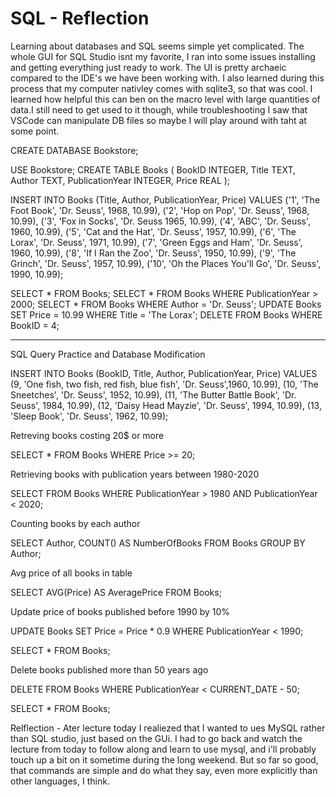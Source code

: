 # SQL - Reflection
Learning about databases and SQL seems simple yet complicated. The whole GUI for SQL Studio isnt my favorite, I ran into some issues installing and getting everything just ready to work. The UI is pretty archaeic compared to the IDE's we have been working with. I also learned during this process that my computer nativley comes with sqlite3, so that was cool. I learned how helpful this can ben on the macro level with large quantities of data.I still need to get used to it though, while troubleshooting I saw that VSCode can manipulate DB files so maybe I will play around with taht at some point. 

CREATE DATABASE Bookstore;

USE Bookstore; CREATE TABLE Books ( BookID INTEGER, Title TEXT, Author TEXT, PublicationYear INTEGER, Price REAL );

INSERT INTO Books (Title, Author, PublicationYear, Price) VALUES
('1',	'The Foot Book', 'Dr. Seuss', 1968, 10.99),
('2',	'Hop on Pop',	'Dr. Seuss', 1968,	10.99),
('3',	'Fox in Socks',	'Dr. Seuss	1965,	10.99),
('4',	'ABC', 'Dr. Seuss',	1960,	10.99),
('5', 'Cat and the Hat',	'Dr.  Seuss',	1957,	10.99),
('6',	'The Lorax',	'Dr. Seuss',	1971,	10.99),
('7', 'Green Eggs and Ham',	'Dr. Seuss', 1960,	10.99),
('8',	'If I Ran the Zoo',	'Dr. Seuss',	1950,	10.99),
('9',	'The Grinch',	'Dr. Seuss',	1957,	10.99),
('10', 'Oh the Places You'll Go',	'Dr. Seuss', 1990,	10.99);



SELECT * FROM Books;
SELECT * FROM Books WHERE PublicationYear > 2000;
SELECT * FROM Books WHERE Author = 'Dr. Seuss';
UPDATE Books SET Price = 10.99 WHERE Title = 'The Lorax';
DELETE FROM Books WHERE BookID = 4;




----------------------------------------------------------------------
SQL Query Practice and Database Modification


INSERT INTO Books (BookID, Title, Author, PublicationYear, Price) 
VALUES 
(9, 'One fish, two fish, red fish, blue fish', 'Dr. Seuss',1960, 10.99),
(10, 'The Sneetches', 'Dr. Seuss', 1952, 10.99),
(11, 'The Butter Battle Book', 'Dr. Seuss', 1984, 10.99),
(12, 'Daisy Head Mayzie', 'Dr. Seuss', 1994, 10.99),
(13, 'Sleep Book', 'Dr. Seuss', 1962, 10.99);

Retreving books costing 20$ or more

SELECT *
FROM Books
WHERE Price >= 20;

Retrieving books with publication years between 1980-2020

SELECT 
FROM Books
WHERE PublicationYear > 1980 AND PublicationYear < 2020;

Counting books by each author

SELECT Author, COUNT() AS NumberOfBooks
FROM Books
GROUP BY Author;

Avg price of all books in table

SELECT AVG(Price) AS AveragePrice
FROM Books;


Update price of books published before 1990 by 10%

UPDATE Books
SET Price = Price * 0.9
WHERE PublicationYear < 1990;

SELECT * FROM Books;

Delete books published more than 50 years ago

DELETE FROM Books
WHERE PublicationYear < CURRENT_DATE - 50;

SELECT * FROM Books;

Relflection - Ater lecture today I realiezed that I wanted to ues MySQL rather than SQL studio, just based on the GUi. I had to go back and watch the lecture from today to follow along and learn to use mysql, and i'll probably touch up a bit on it sometime during the long weekend. But so far so good, that commands are simple and do what they say, even more explicitly than other languages, I think. 
